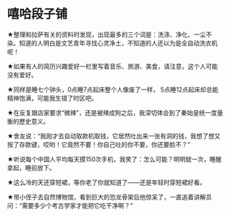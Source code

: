 # 嘻哈段子铺

★整理和拉萨有关的资料时发现，出现最多的三个词是：洗涤、净化、一尘不染。知道的人明白是文艺青年寻找心灵净土，不知道的人还以为是全自动洗衣机呢！ 

★如果有人的简历兴趣爱好一栏里写着音乐、旅游、美食，请注意，这个人可能没有爱好。 

★同样是睡七个钟头，0点睡7点起床整个人像废了一样， 5点睡12点起床却总能精神饱满，可能我生错了时区吧。 

★在反复跟店家要求“微辣”，还是被辣成狗之后，我深切体会到了秦始皇统一度量衡的歷史意义。 

★舍友说：“我刚才去自动取款机取钱，它居然吐出来一张有洞的钱，我想了想又按了存款键，哎哟！它竟然不要！你自己吐的你不要，你还要脸不？” 

★听说每个中国人平均每天摸150次手机，我笑了：怎么可能？明明就一次，睡醒拿起，睡前放下。 

★这么冷的天还穿短裙，等你老了你就知道了——还是年轻时穿短裙好看。 

★带小侄子去自然博物馆，看到巨大的恐龙骨架后他惊呆了，一直追着讲解员问：“需要多少个考古学家才能把它吃干净啊？”